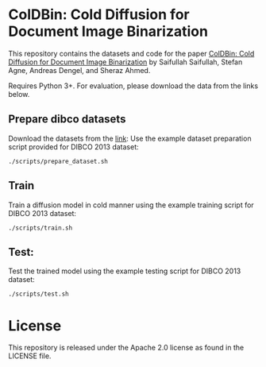 # ColDBin: Cold Diffusion for Document Image Binarization
This repository contains the datasets and code for the paper [ColDBin: Cold Diffusion for Document Image Binarization](/to/be/added) by Saifullah Saifullah, Stefan Agne, Andreas Dengel, and Sheraz Ahmed.

Requires Python 3+. For evaluation, please download the data from the links below.

## Prepare dibco datasets
Download the datasets from the [link](https://drive.google.com/file/d/16pIO4c-mA2kHc1I3uqMs7VwD4Jb4F1Vc/view?usp=sharing):
Use the example dataset preparation script provided for DIBCO 2013 dataset:
```
./scripts/prepare_dataset.sh
```

## Train 
Train a diffusion model in cold manner using the example training script for DIBCO 2013 dataset:
```
./scripts/train.sh
```

## Test:
Test the trained model using the example testing script for DIBCO 2013 dataset:
```
./scripts/test.sh
```

<!-- # Citation
If you find this useful in your research, please consider citing:
```
@INPROCEEDINGS{9956167,
  author={Saifullah, Saifullah and Agne, Stefan and Dengel, Andreas and Ahmed, Sheraz},
  booktitle={2022 26th International Conference on Pattern Recognition (ICPR)}, 
  title={Are Deep Models Robust against Real Distortions? A Case Study on Document Image Classification}, 
  year={2022},
  volume={},
  number={},
  pages={1628-1635},
  doi={10.1109/ICPR56361.2022.9956167}}
``` -->

# License
This repository is released under the Apache 2.0 license as found in the LICENSE file.
